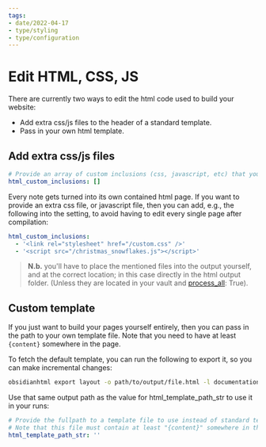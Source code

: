 ```yaml
---
tags:
- date/2022-04-17
- type/styling
- type/configuration
---
```

   
# Edit HTML, CSS, JS   
There are currently two ways to edit the html code used to build your website:   
   
   
- Add extra css/js files to the header of a standard template.   
- Pass in your own html template.   
   
## Add extra css/js files   
``` yaml
# Provide an array of custom inclusions (css, javascript, etc) that you would like to be included in the resultant html
html_custom_inclusions: []
```
   
   
Every note gets turned into its own contained html page. If you want to provide an extra css file, or javascript file, then you can add, e.g., the following into the setting, to avoid having to edit every single page after compilation:   
   
``` yaml
html_custom_inclusions:
  - '<link rel="stylesheet" href="/custom.css" />'
  - '<script src="/christmas_snowflakes.js"></script>'
```
   
   
> **N.b.** you'll have to place the mentioned files into the output yourself, and at the correct location; in this case directly in the html output folder. (Unless they are located in your vault and [process_all](../../Configurations/Configuration%20Options.md#process-all): True).   
   
## Custom template   
If you just want to build your pages yourself entirely, then you can pass in the path to your own template file. Note that you need to have at least `{content}` somewhere in the page.    
   
To fetch the default template, you can run the following to export it, so you can make incremental changes:   
   
``` bash
obsidianhtml export layout -o path/to/output/file.html -l documentation  # <documentation/tabs/minimal>
```
   
   
Use that same output path as the value for html_template_path_str to use it in your runs:   
   
``` yaml
# Provide the fullpath to a template file to use instead of standard template. 
# Note that this file must contain at least "{content}" somewhere in the page.
html_template_path_str: ''
```
